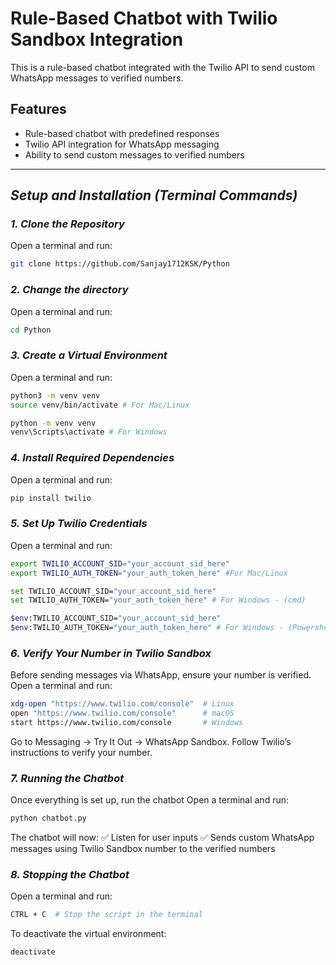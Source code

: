 # Rule-Based Chatbot with Twilio Sandbox Integration

This is a rule-based chatbot integrated with the Twilio API to send custom WhatsApp messages to verified numbers.

## Features

- Rule-based chatbot with predefined responses
- Twilio API integration for WhatsApp messaging
- Ability to send custom messages to verified numbers

---

## *Setup and Installation (Terminal Commands)*

### *1. Clone the Repository*
Open a terminal and run:

```bash
git clone https://github.com/Sanjay1712KSK/Python
```
### *2. Change the directory*
Open a terminal and run:
```bash
cd Python
```

### *3. Create a Virtual Environment*
Open a terminal and run:
```bash
python3 -m venv venv
source venv/bin/activate # For Mac/Linux

python -m venv venv
venv\Scripts\activate # For Windows
```

### *4. Install Required Dependencies*
Open a terminal and run:
```bash
pip install twilio
```

### *5. Set Up Twilio Credentials*
Open a terminal and run:
```bash
export TWILIO_ACCOUNT_SID="your_account_sid_here"
export TWILIO_AUTH_TOKEN="your_auth_token_here" #For Mac/Linux

set TWILIO_ACCOUNT_SID="your_account_sid_here"
set TWILIO_AUTH_TOKEN="your_auth_token_here" # For Windows - (cmd)

$env:TWILIO_ACCOUNT_SID="your_account_sid_here"
$env:TWILIO_AUTH_TOKEN="your_auth_token_here" # For Windows - (Powershell)

```
### *6. Verify Your Number in Twilio Sandbox*
  Before sending messages via WhatsApp, ensure your number is verified.
Open a terminal and run:

```bash
xdg-open "https://www.twilio.com/console"  # Linux
open "https://www.twilio.com/console"      # macOS
start https://www.twilio.com/console       # Windows

```
Go to Messaging → Try It Out → WhatsApp Sandbox.
Follow Twilio’s instructions to verify your number.

### *7. Running the Chatbot*
  Once everything is set up, run the chatbot
Open a terminal and run:
```bash
python chatbot.py
```

The chatbot will now: ✅ Listen for user inputs
✅ Sends custom WhatsApp messages using Twilio Sandbox number to the verified numbers


### *8. Stopping the Chatbot*
Open a terminal and run:
```bash
CTRL + C  # Stop the script in the terminal
```
To deactivate the virtual environment:
```bash
deactivate
```
